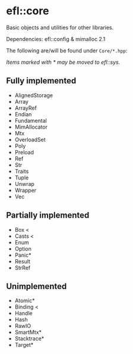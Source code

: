 # efl::core

Basic objects and utilities for other libraries.

Dependencies: efl::config & mimalloc 2.1

The following are/will be found under ``Core/*.hpp``:

*Items marked with \* may be moved to efl::sys.*

## Fully implemented

- AlignedStorage
- Array
- ArrayRef
- Endian
- Fundamental
- MimAllocator
- Mtx
- OverloadSet
- Poly
- Preload
- Ref
- Str
- Traits
- Tuple
- Unwrap
- Wrapper
- Vec

## Partially implemented

- Box       <
- Casts     <
- Enum
- Option
- Panic*
- Result
- StrRef
  
## Unimplemented

- Atomic*
- Binding   <
- Handle
- Hash
- RawIO
- SmartMtx*
- Stacktrace*
- Target*
